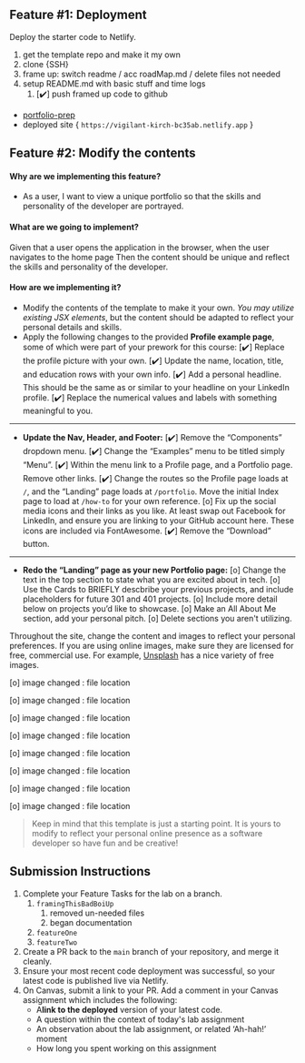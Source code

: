 ## Feature #1: Deployment

Deploy the starter code to Netlify.

1. get the template repo and make it my own
2. clone {SSH}
3. frame up: switch readme / acc roadMap.md / delete files not needed
4. setup README.md with basic stuff and time logs
   1. [✔️] push framed up code to github

* [portfolio-prep](https://github.com/AL0YSI0US/portfolio-prep)
* deployed site { `https://vigilant-kirch-bc35ab.netlify.app` }

## Feature #2: Modify the contents

#### Why are we implementing this feature?

* As a user, I want to view a unique portfolio so that the skills and personality of the developer are portrayed.

#### What are we going to implement?

Given that a user opens the application in the browser, when the user navigates to the home page Then the content should be unique and reflect the skills and personality of the developer.

#### How are we implementing it?

* Modify the contents of the template to make it your own. *You may utilize existing JSX elements*, but the content should be adapted to reflect your personal details and skills.
* Apply the following changes to the provided **Profile example page**, some of which were part of your prework for this course:
  [✔️] Replace the profile picture with your own.
  [✔️] Update the name, location, title, and education rows with your own info.
  [✔️] Add a personal headline. This should be the same as or similar to your headline on your LinkedIn profile.
  [✔️] Replace the numerical values and labels with something meaningful to you.

---

* **Update the Nav, Header, and Footer:**
  [✔️] Remove the “Components” dropdown menu.
  [✔️] Change the “Examples” menu to be titled simply “Menu”.
  [✔️] Within the menu link to a Profile page, and a Portfolio page. Remove other links.
  [✔️] Change the routes so the Profile page loads at `/`, and the “Landing” page loads at `/portfolio`. Move the initial Index page to load at `/how-to` for your own reference.
  [o] Fix up the social media icons and their links as you like. At least swap out Facebook for LinkedIn, and ensure you are linking to your GitHub account here. These icons are included via FontAwesome.
  [✔️] Remove the “Download” button.

---

* **Redo the “Landing” page as your new Portfolio page:**
  [o] Change the text in the top section to state what you are excited about in tech.
  [o] Use the Cards to BRIEFLY descbribe your previous projects, and include placeholders for future 301 and 401 projects.
  [o] Include more detail below on projects you’d like to showcase.
  [o] Make an All About Me section, add your personal pitch.
  [o] Delete sections you aren't utilizing.

Throughout the site, change the content and images to reflect your personal preferences. If you are using online images, make sure they are licensed for free, commercial use. For example, [Unsplash](https://unsplash.com/) has a nice variety of free images.

[o] image changed : file location

[o] image changed : file location

[o] image changed : file location

[o] image changed : file location

[o] image changed : file location

[o] image changed : file location

[o] image changed : file location

[o] image changed : file location

> Keep in mind that this template is just a starting point. It is yours to modify to reflect your personal online presence as a software developer so have fun and be creative!

## Submission Instructions

1. Complete your Feature Tasks for the lab on a branch.
   1. `framingThisBadBoiUp`
      1. removed un-needed files
      2. began documentation
   2. `featureOne`
   3. `featureTwo`
2. Create a PR back to the `main` branch of your repository, and merge it cleanly.
3. Ensure your most recent code deployment was successful, so your latest code is published live via Netlify.
4. On Canvas, submit a link to your PR. Add a comment in your Canvas assignment which includes the following:
   * A**link to the deployed** version of your latest code.
   * A question within the context of today's lab assignment
   * An observation about the lab assignment, or related ‘Ah-hah!’ moment
   * How long you spent working on this assignment
